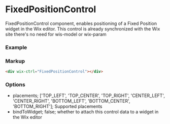 # FixedPositionControl

FixedPositionControl component, enables positioning of a Fixed Position widget in the Wix editor. This control is already synchronized with the Wix site there's no need for wis-model or wix-param

### Example

### Markup
```html
<div wix-ctrl="FixedPositionControl"></div>
```

### Options

* placements; ['TOP_LEFT', 'TOP_CENTER', 'TOP_RIGHT', 'CENTER_LEFT', 'CENTER_RIGHT', 'BOTTOM_LEFT', 'BOTTOM_CENTER', 'BOTTOM_RIGHT']; Supported placements
* bindToWidget; false; whether to attach this control data to a widget in the Wix editor
